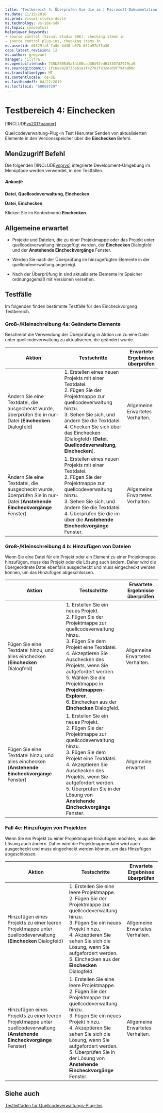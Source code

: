 ```yaml
---
title: 'Testbereich 4: Überprüfen Sie die im | Microsoft-Dokumentation'
ms.date: 11/15/2016
ms.prod: visual-studio-dev14
ms.technology: vs-ide-sdk
ms.topic: conceptual
helpviewer_keywords:
- source control [Visual Studio SDK], checking items in
- source control plug-ins, checking items in
ms.assetid: d0329fa8-7a8d-4d30-b67b-6f2a97b75a30
caps.latest.revision: 12
ms.author: gregvanl
manager: jillfra
ms.openlocfilehash: 738b2608d5afa188cad38d92ed613307d2919ca0
ms.sourcegitcommit: 1fc6ee928733e61a1f42782f832ead9f7946d00c
ms.translationtype: MT
ms.contentlocale: de-DE
ms.lasthandoff: 04/22/2019
ms.locfileid: "60068729"
---
```

# <a name="test-area-4-check-in"></a>Testbereich 4: Einchecken
[!INCLUDE[vs2017banner](../../includes/vs2017banner.md)]

Quellcodeverwaltung-Plug-in Test Hierunter Senden von aktualisierten Elemente in den Versionsspeicher über die **Einchecken** Befehl.  
  
## <a name="command-menu-access"></a>Menüzugriff Befehl  
 Die folgenden [!INCLUDE[vsprvs](../../includes/vsprvs-md.md)] integrierte Development-Umgebung im Menüpfade werden verwendet, in den Testfällen.  
  
##### <a name="check-in"></a>Ankunft:  
 **Datei**, **Quellcodeverwaltung**, **Einchecken**.  
  
 **Datei**, **Einchecken**.  
  
 Klicken Sie im Kontextmenü **Einchecken**.  
  
## <a name="common-expected-behavior"></a>Allgemeine erwartet  
  
- Projekte und Dateien, die zu einer Projektmappe oder das Projekt unter quellcodeverwaltung hinzugefügt werden, der **Einchecken** Dialogfeld und der **Anstehende Eincheckvorgänge** Fenster.  
  
- Werden Sie nach der Überprüfung im hinzugefügten Elemente in der quellcodeverwaltung angezeigt.  
  
- Nach der Überprüfung in sind aktualisierte Elemente im Speicher ordnungsgemäß mit Versionen versehen.  
  
## <a name="test-cases"></a>Testfälle  
 Im folgenden finden bestimmte Testfälle für den Eincheckvorgang Testbereich.  
  
### <a name="case-4a-modified-items"></a>Groß-/Kleinschreibung 4a: Geänderte Elemente  
 Beschreibt die Verwendung der Überprüfung in Aktion um zu eine Datei unter quellcodeverwaltung zu aktualisieren, die geändert wurde.  
  
|Aktion|Testschritte|Erwartete Ergebnisse überprüfen|  
|------------|----------------|--------------------------------|  
|Ändern Sie eine Textdatei, die ausgecheckt wurde, überprüfen Sie in nur-Datei (**Einchecken** Dialogfeld)|1.  Erstellen eines neuen Projekts mit einer Textdatei.<br />2.  Fügen Sie der Projektmappe zur quellcodeverwaltung hinzu.<br />3.  Sehen Sie sich, und ändern Sie die Textdatei.<br />4.  Checken Sie sich über das Einchecken (Dialogfeld) (**Datei**, **Quellcodeverwaltung**, **Einchecken**).|Allgemeine Erwartetes Verhalten.|  
|Ändern Sie eine Textdatei, die ausgecheckt wurde, überprüfen Sie in nur-Datei (**Anstehende Eincheckvorgänge** Fenster)|1.  Erstellen eines neuen Projekts mit einer Textdatei.<br />2.  Fügen Sie der Projektmappe zur quellcodeverwaltung hinzu.<br />3.  Sehen Sie sich, und ändern Sie die Textdatei.<br />4.  Überprüfen Sie die im über die **Anstehende Eincheckvorgänge** Fenster.|Allgemeine Erwartetes Verhalten.|  
  
### <a name="case-4b-adding-files"></a>Groß-/Kleinschreibung 4 b: Hinzufügen von Dateien  
 Wenn Sie eine Datei für ein Projekt oder ein Element zu einer Projektmappe hinzufügen, muss das Projekt oder die Lösung auch ändern. Daher wird die übergeordnete Datei ebenfalls ausgecheckt und muss eingecheckt werden können, um das Hinzufügen abgeschlossen.  
  
|Aktion|Testschritte|Erwartete Ergebnisse überprüfen|  
|------------|----------------|--------------------------------|  
|Fügen Sie eine Textdatei hinzu, und alles einchecken (**Einchecken** Dialogfeld)|1.  Erstellen Sie ein neues Projekt.<br />2.  Fügen Sie der Projektmappe zur quellcodeverwaltung hinzu.<br />3.  Fügen Sie dem Projekt eine Textdatei.<br />4.  Akzeptieren Sie Auschecken des Projekts, wenn Sie aufgefordert werden.<br />5.  Wählen Sie die Projektmappe in **Projektmappen-Explorer**.<br />6.  Einchecken aus der **Einchecken** Dialogfeld.|Allgemeine Erwartetes Verhalten.|  
|Fügen Sie eine Textdatei hinzu, und alles einchecken (**Anstehende Eincheckvorgänge** Fenster)|1.  Erstellen Sie ein neues Projekt.<br />2.  Fügen Sie der Projektmappe zur quellcodeverwaltung hinzu.<br />3.  Fügen Sie dem Projekt eine Textdatei.<br />4.  Akzeptieren Sie Auschecken des Projekts, wenn Sie aufgefordert werden.<br />5.  Überprüfen Sie in der Lösung von **Anstehende Eincheckvorgänge** Fenster.|Allgemeine erwartet|  
  
### <a name="case-4c-adding-projects"></a>Fall 4c: Hinzufügen von Projekten  
 Wenn Sie ein Projekt zu einer Projektmappe hinzufügen möchten, muss die Lösung auch ändern. Daher wird die Projektmappendatei wird auch ausgecheckt und muss eingecheckt werden können, um das Hinzufügen abgeschlossen.  
  
|Aktion|Testschritte|Erwartete Ergebnisse überprüfen|  
|------------|----------------|--------------------------------|  
|Hinzufügen eines Projekts zu einer leeren Projektmappe unter quellcodeverwaltung (**Einchecken** Dialogfeld)|1.  Erstellen Sie eine leere Projektmappe.<br />2.  Fügen Sie der Projektmappe zur quellcodeverwaltung hinzu.<br />3.  Fügen Sie ein neues Projekt hinzu.<br />4.  Akzeptieren Sie sehen Sie sich die Lösung, wenn Sie aufgefordert werden.<br />5.  Einchecken aus der **Einchecken** Dialogfeld.|Allgemeine Erwartetes Verhalten.|  
|Hinzufügen eines Projekts zu einer leeren Projektmappe unter quellcodeverwaltung (**Anstehende Eincheckvorgänge** Fenster)|1.  Erstellen Sie eine leere Projektmappe.<br />2.  Fügen Sie der Projektmappe zur quellcodeverwaltung hinzu.<br />3.  Fügen Sie ein neues Projekt hinzu.<br />4.  Akzeptieren Sie sehen Sie sich die Lösung, wenn Sie aufgefordert werden.<br />5.  Überprüfen Sie in der Lösung von **Anstehende Eincheckvorgänge** Fenster.|Allgemeine Erwartetes Verhalten.|  
  
## <a name="see-also"></a>Siehe auch  
 [Testleitfaden für Quellcodeverwaltungs-Plug-Ins](../../extensibility/internals/test-guide-for-source-control-plug-ins.md)
